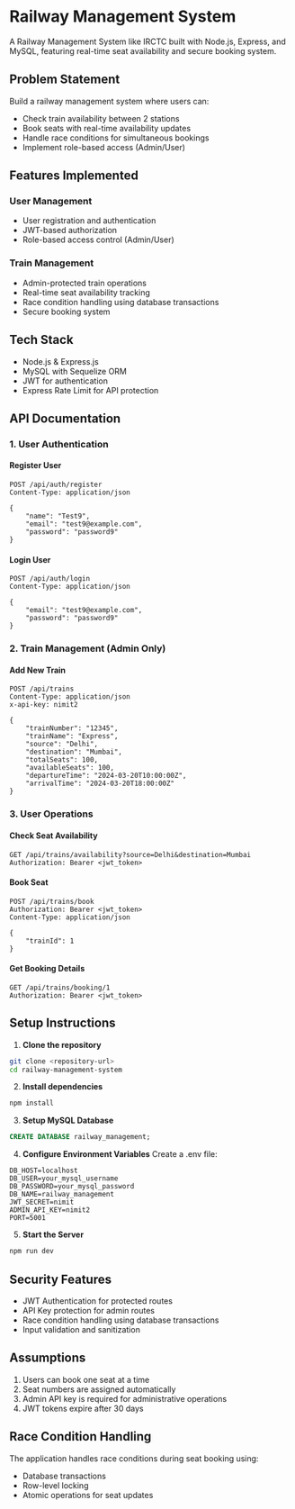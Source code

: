 # Railway Management System

A Railway Management System like IRCTC built with Node.js, Express, and MySQL, featuring real-time seat availability and secure booking system.

## Problem Statement
Build a railway management system where users can:
- Check train availability between 2 stations
- Book seats with real-time availability updates
- Handle race conditions for simultaneous bookings
- Implement role-based access (Admin/User)

## Features Implemented

### User Management
- User registration and authentication
- JWT-based authorization
- Role-based access control (Admin/User)

### Train Management
- Admin-protected train operations
- Real-time seat availability tracking
- Race condition handling using database transactions
- Secure booking system

## Tech Stack
- Node.js & Express.js
- MySQL with Sequelize ORM
- JWT for authentication
- Express Rate Limit for API protection

## API Documentation

### 1. User Authentication

#### Register User
```http
POST /api/auth/register
Content-Type: application/json

{
    "name": "Test9",
    "email": "test9@example.com",
    "password": "password9"
}
```

#### Login User
```http
POST /api/auth/login
Content-Type: application/json

{
    "email": "test9@example.com",
    "password": "password9"
}
```

### 2. Train Management (Admin Only)

#### Add New Train
```http
POST /api/trains
Content-Type: application/json
x-api-key: nimit2

{
    "trainNumber": "12345",
    "trainName": "Express",
    "source": "Delhi",
    "destination": "Mumbai",
    "totalSeats": 100,
    "availableSeats": 100,
    "departureTime": "2024-03-20T10:00:00Z",
    "arrivalTime": "2024-03-20T18:00:00Z"
}
```

### 3. User Operations

#### Check Seat Availability
```http
GET /api/trains/availability?source=Delhi&destination=Mumbai
Authorization: Bearer <jwt_token>
```

#### Book Seat
```http
POST /api/trains/book
Authorization: Bearer <jwt_token>
Content-Type: application/json

{
    "trainId": 1
}
```

#### Get Booking Details
```http
GET /api/trains/booking/1
Authorization: Bearer <jwt_token>
```

## Setup Instructions

1. **Clone the repository**
```bash
git clone <repository-url>
cd railway-management-system
```

2. **Install dependencies**
```bash
npm install
```

3. **Setup MySQL Database**
```sql
CREATE DATABASE railway_management;
```

4. **Configure Environment Variables**
Create a .env file:
```env
DB_HOST=localhost
DB_USER=your_mysql_username
DB_PASSWORD=your_mysql_password
DB_NAME=railway_management
JWT_SECRET=nimit
ADMIN_API_KEY=nimit2
PORT=5001
```

5. **Start the Server**
```bash
npm run dev
```

## Security Features
- JWT Authentication for protected routes
- API Key protection for admin routes
- Race condition handling using database transactions
- Input validation and sanitization

## Assumptions
1. Users can book one seat at a time
2. Seat numbers are assigned automatically
3. Admin API key is required for administrative operations
4. JWT tokens expire after 30 days

## Race Condition Handling
The application handles race conditions during seat booking using:
- Database transactions
- Row-level locking
- Atomic operations for seat updates
